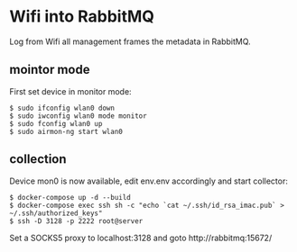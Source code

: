 # Wifi into RabbitMQ
Log from Wifi all management frames the metadata in RabbitMQ. 

## mointor mode
First set device in monitor mode:
```
$ sudo ifconfig wlan0 down
$ sudo iwconfig wlan0 mode monitor
$ sudo fconfig wlan0 up
$ sudo airmon-ng start wlan0
```

## collection
Device mon0 is now available, edit env.env accordingly and start collector:
```
$ docker-compose up -d --build
$ docker-compose exec ssh sh -c "echo `cat ~/.ssh/id_rsa_imac.pub` > ~/.ssh/authorized_keys"
$ ssh -D 3128 -p 2222 root@server
```

Set a SOCKS5 proxy to localhost:3128 and goto http://rabbitmq:15672/
